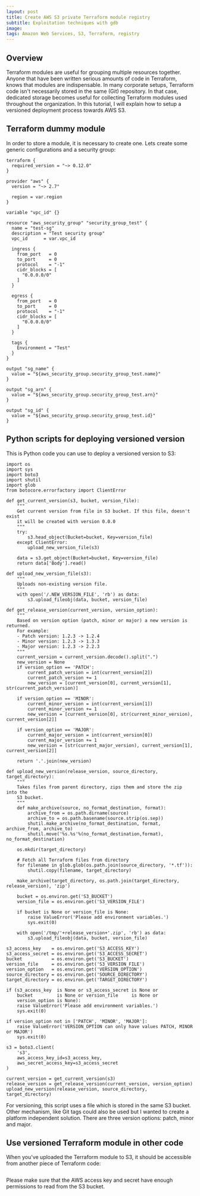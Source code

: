 ```yaml
---
layout: post
title: Create AWS S3 private Terraform module registry
subtitle: Exploitation techniques with gdb
image:
tags: Amazon Web Services, S3, Terraform, registry
---
```


## Overview

Terraform modules are useful for grouping multiple resources together. Anyone that have been written serious amounts of code in Terraform, knows that modules are indispensable. In many corporate setups, Terraform code isn't necessarily stored in the same (Git) repository. In that case, dedicated storage becomes useful for collecting Terraform modules used throughout the organization. In this tutorial, I will explain how to setup a versioned deployment process towards AWS S3.

## Terraform dummy module

In order to store a module, it is necessary to create one. Lets create some generic configurations and a security group:
```
terraform {
  required_version = "~> 0.12.0"
}

provider "aws" {
  version = "~> 2.7"

  region = var.region
}

variable "vpc_id" {}

resource "aws_security_group" "security_group_test" {
  name = "test-sg"
  description = "Test security group"
  vpc_id      = var.vpc_id

  ingress {
    from_port   = 0
    to_port     = 0
    protocol    = "-1"
    cidr_blocks = [
      "0.0.0.0/0"
    ]
  }

  egress {
    from_port   = 0
    to_port     = 0
    protocol    = "-1"
    cidr_blocks = [
      "0.0.0.0/0"
    ]
  }

  tags {
    Environment = "Test"
  }
}

output "sg_name" {
  value = "${aws_security_group.security_group_test.name}"
}

output "sg_arn" {
  value = "${aws_security_group.security_group_test.arn}"
}

output "sg_id" {
  value = "${aws_security_group.security_group_test.id}"
}
```

## Python scripts for deploying versioned version

This is Python code you can use to deploy a versioned version to S3:
```
import os
import sys
import boto3
import shutil
import glob
from botocore.errorfactory import ClientError

def get_current_version(s3, bucket, version_file):
    """
    Get current version from file in S3 bucket. If this file, doesn't exist
    it will be created with version 0.0.0
    """
    try:
        s3.head_object(Bucket=bucket, Key=version_file)
    except ClientError:
        upload_new_version_file(s3)
    
    data = s3.get_object(Bucket=bucket, Key=version_file)
    return data['Body'].read()

def upload_new_version_file(s3):
    """
    Uploads non-existing version file.
    """
    with open('/.NEW_VERSION_FILE', 'rb') as data:
        s3.upload_fileobj(data, bucket, version_file)

def get_release_version(current_version, version_option):
    """
    Based on version option (patch, minor or major) a new version is returned.
    For example:
    - Patch version: 1.2.3 -> 1.2.4
    - Minor version: 1.2.3 -> 1.3.3
    - Major version: 1.2.3 -> 2.2.3
    """
    current_version = current_version.decode().split(".")
    new_version = None
    if version_option == 'PATCH':
        current_patch_version = int(current_version[2])
        current_patch_version += 1
        new_version = [current_version[0], current_version[1], str(current_patch_version)]
    
    if version_option == 'MINOR':
        current_minor_version = int(current_version[1])
        current_minor_version += 1
        new_version = [current_version[0], str(current_minor_version), current_version[2]]
    
    if version_option == 'MAJOR':
        current_major_version = int(current_version[0])
        current_major_version += 1
        new_version = [str(current_major_version), current_version[1], current_version[2]]

    return '.'.join(new_version)

def upload_new_version(release_version, source_directory, target_directory):
    """
    Takes files from parent directory, zips them and store the zip into the
    S3 bucket. 
    """
    def make_archive(source, no_format_destination, format):
        archive_from = os.path.dirname(source)
        archive_to = os.path.basename(source.strip(os.sep))
        shutil.make_archive(no_format_destination, format, archive_from, archive_to)
        shutil.move('%s.%s'%(no_format_destination,format), no_format_destination)
    
    os.mkdir(target_directory)

    # Fetch all Terraform files from directory
    for filename in glob.glob(os.path.join(source_directory, '*.tf')):
        shutil.copy(filename, target_directory)

    make_archive(target_directory, os.path.join(target_directory, release_version), 'zip')

    bucket = os.environ.get('S3_BUCKET')
    version_file = os.environ.get('S3_VERSION_FILE')

    if bucket is None or version_file is None:
        raise ValueError('Please add environment variables.')
        sys.exit(0)

    with open('/tmp/'+release_version+'.zip', 'rb') as data:
        s3.upload_fileobj(data, bucket, version_file)

s3_access_key    = os.environ.get('S3_ACCESS_KEY')
s3_access_secret = os.environ.get('S3_ACCESS_SECRET')
bucket           = os.environ.get('S3_BUCKET')
version_file     = os.environ.get('S3_VERSION_FILE')
version_option   = os.environ.get('VERSION_OPTION')
source_directory = os.environ.get('SOURCE_DIRECTORY')
target_directory = os.environ.get('TARGET_DIRECTORY')

if (s3_access_key  is None or s3_access_secret is None or 
    bucket         is None or version_file     is None or
    version_option is None):
    raise ValueError('Please add environment variables.')
    sys.exit(0)

if version_option not in ['PATCH', 'MINOR', 'MAJOR']:
    raise ValueError('VERSION_OPTION can only have values PATCH, MINOR or MAJOR')
    sys.exit(0)

s3 = boto3.client(
    's3',
    aws_access_key_id=s3_access_key,
    aws_secret_access_key=s3_access_secret
)

current_version = get_current_version(s3)
release_version = get_release_version(current_version, version_option)
upload_new_version(release_version, source_directory, target_directory)
```

For versioning, this script uses a file which is stored in the same S3 bucket. Other mechanism, like Git tags could also be used but I wanted to create a platform independent solution. There are three version options: patch, minor and major.

## Use versioned Terraform module in other code

When you've uploaded the Terraform module to S3, it should be accessible from another piece of Terraform code:
```
```

Please make sure that the AWS access key and secret have enough permissions to read from the S3 bucket.